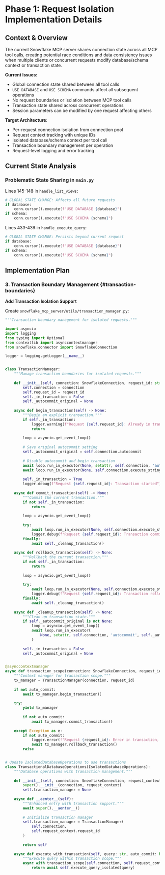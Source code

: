 # Phase 1: Request Isolation Implementation Details

## Context & Overview

The current Snowflake MCP server shares connection state across all MCP tool calls, creating potential race conditions and data consistency issues when multiple clients or concurrent requests modify database/schema context or transaction state.

**Current Issues:**
- Global connection state shared between all tool calls
- `USE DATABASE` and `USE SCHEMA` commands affect all subsequent operations
- No request boundaries or isolation between MCP tool calls
- Transaction state shared across concurrent operations
- Session parameters can be modified by one request affecting others

**Target Architecture:**
- Per-request connection isolation from connection pool
- Request context tracking with unique IDs
- Isolated database/schema context per tool call
- Transaction boundary management per operation
- Request-level logging and error tracking

## Current State Analysis

### Problematic State Sharing in `main.py`

Lines 145-148 in `handle_list_views`:
```python
# GLOBAL STATE CHANGE: Affects all future requests
if database:
    conn.cursor().execute(f"USE DATABASE {database}")
if schema:
    conn.cursor().execute(f"USE SCHEMA {schema}")
```

Lines 433-436 in `handle_execute_query`:
```python
# GLOBAL STATE CHANGE: Persists beyond current request
if database:
    conn.cursor().execute(f"USE DATABASE {database}")
if schema:
    conn.cursor().execute(f"USE SCHEMA {schema}")
```

## Implementation Plan

### 3. Transaction Boundary Management {#transaction-boundaries}

**Add Transaction Isolation Support**

Create `snowflake_mcp_server/utils/transaction_manager.py`:

```python
"""Transaction boundary management for isolated requests."""

import asyncio
import logging
from typing import Optional
from contextlib import asynccontextmanager
from snowflake.connector import SnowflakeConnection

logger = logging.getLogger(__name__)


class TransactionManager:
    """Manage transaction boundaries for isolated requests."""
    
    def __init__(self, connection: SnowflakeConnection, request_id: str):
        self.connection = connection
        self.request_id = request_id
        self._in_transaction = False
        self._autocommit_original = None
    
    async def begin_transaction(self) -> None:
        """Begin an explicit transaction."""
        if self._in_transaction:
            logger.warning(f"Request {self.request_id}: Already in transaction")
            return
        
        loop = asyncio.get_event_loop()
        
        # Save original autocommit setting
        self._autocommit_original = self.connection.autocommit
        
        # Disable autocommit and begin transaction
        await loop.run_in_executor(None, setattr, self.connection, 'autocommit', False)
        await loop.run_in_executor(None, self.connection.execute_string, "BEGIN")
        
        self._in_transaction = True
        logger.debug(f"Request {self.request_id}: Transaction started")
    
    async def commit_transaction(self) -> None:
        """Commit the current transaction."""
        if not self._in_transaction:
            return
        
        loop = asyncio.get_event_loop()
        
        try:
            await loop.run_in_executor(None, self.connection.execute_string, "COMMIT")
            logger.debug(f"Request {self.request_id}: Transaction committed")
        finally:
            await self._cleanup_transaction()
    
    async def rollback_transaction(self) -> None:
        """Rollback the current transaction."""
        if not self._in_transaction:
            return
        
        loop = asyncio.get_event_loop()
        
        try:
            await loop.run_in_executor(None, self.connection.execute_string, "ROLLBACK")
            logger.debug(f"Request {self.request_id}: Transaction rolled back")
        finally:
            await self._cleanup_transaction()
    
    async def _cleanup_transaction(self) -> None:
        """Clean up transaction state."""
        if self._autocommit_original is not None:
            loop = asyncio.get_event_loop()
            await loop.run_in_executor(
                None, setattr, self.connection, 'autocommit', self._autocommit_original
            )
        
        self._in_transaction = False
        self._autocommit_original = None


@asynccontextmanager
async def transaction_scope(connection: SnowflakeConnection, request_id: str, auto_commit: bool = True):
    """Context manager for transaction scope."""
    tx_manager = TransactionManager(connection, request_id)
    
    if not auto_commit:
        await tx_manager.begin_transaction()
    
    try:
        yield tx_manager
        
        if not auto_commit:
            await tx_manager.commit_transaction()
            
    except Exception as e:
        if not auto_commit:
            logger.error(f"Request {request_id}: Error in transaction, rolling back: {e}")
            await tx_manager.rollback_transaction()
        raise


# Update IsolatedDatabaseOperations to use transactions
class TransactionalDatabaseOperations(IsolatedDatabaseOperations):
    """Database operations with transaction management."""
    
    def __init__(self, connection: SnowflakeConnection, request_context: RequestContext):
        super().__init__(connection, request_context)
        self.transaction_manager = None
    
    async def __aenter__(self):
        """Enhanced entry with transaction support."""
        await super().__aenter__()
        
        # Initialize transaction manager
        self.transaction_manager = TransactionManager(
            self.connection, 
            self.request_context.request_id
        )
        
        return self
    
    async def execute_with_transaction(self, query: str, auto_commit: bool = True) -> Tuple[List[Tuple], List[str]]:
        """Execute query within transaction scope."""
        async with transaction_scope(self.connection, self.request_context.request_id, auto_commit):
            return await self.execute_query_isolated(query)
```

